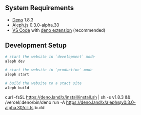 
## System Requirements
- [Deno](https://deno.land/) 1.8.3
- [Aleph.js](https://deno.land/x/aleph) 0.3.0-alpha.30
- [VS Code](https://code.visualstudio.com/) with [deno extension](https://marketplace.visualstudio.com/items?itemName=denoland.vscode-deno) (recommended)

## Development Setup
```bash
# start the website in `development` mode
aleph dev

# start the website in `production` mode
aleph start

# build the website to a stact site
aleph build
```

curl -fsSL https://deno.land/x/install/install.sh | sh -s v1.8.3 && /vercel/.deno/bin/deno run -A https://deno.land/x/aleph@v0.3.0-alpha.30/cli.ts build